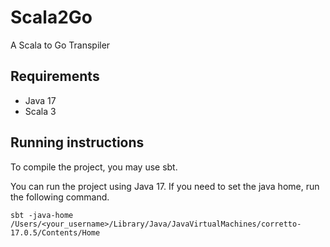 # Scala2Go
A Scala to Go Transpiler

## Requirements
- Java 17
- Scala 3

## Running instructions
To compile the project, you may use sbt.

You can run the project using Java 17. If you need to set the java home, run the following command.
```
sbt -java-home /Users/<your_username>/Library/Java/JavaVirtualMachines/corretto-17.0.5/Contents/Home
```

